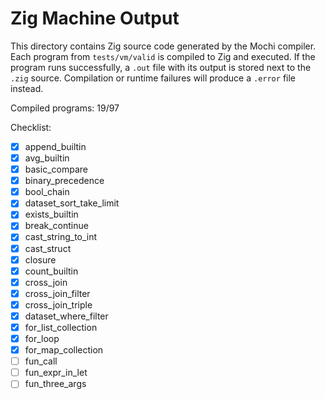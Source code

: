 # Zig Machine Output

This directory contains Zig source code generated by the Mochi compiler. Each program from `tests/vm/valid` is compiled to Zig and executed. If the program runs successfully, a `.out` file with its output is stored next to the `.zig` source. Compilation or runtime failures will produce a `.error` file instead.

Compiled programs: 19/97

Checklist:
- [x] append_builtin
- [x] avg_builtin
- [x] basic_compare
- [x] binary_precedence
- [x] bool_chain
- [x] dataset_sort_take_limit
- [x] exists_builtin
- [x] break_continue
- [x] cast_string_to_int
- [x] cast_struct
- [x] closure
- [x] count_builtin
- [x] cross_join
- [x] cross_join_filter
- [x] cross_join_triple
- [x] dataset_where_filter
- [x] for_list_collection
- [x] for_loop
- [x] for_map_collection
- [ ] fun_call
- [ ] fun_expr_in_let
- [ ] fun_three_args
